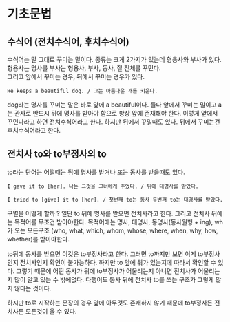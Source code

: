 # 기초문법

## 수식어 (전치수식어, 후치수식어)

수식어는 말 그대로 꾸미는 말이다. 종류는 크게 2가지가 있는데 형용사와 부사가 있다. 형용사는 명사를 부사는 형용사, 부사, 동사, 절 전체를 꾸민다.  
그리고 앞에서 꾸미는 경우, 뒤에서 꾸미는 경우가 있다.

```
He keeps a beautiful dog. / 그는 아름다운 개를 키운다.
```

dog라는 명사를 꾸미는 말은 바로 앞에 a beautiful이다. 둘다 앞에서 꾸미는 말이고 a는 관사로 반드시 뒤에 명사를 받아야 함으로 항상 앞에 존재해야 한다. 이렇게 앞에서 꾸민다라고 하면 전치수식어라고 한다. 하지만 뒤에서 꾸밀때도 있다. 뒤에서 꾸미는건 후치수식어라고 한다.

## 전치사 to와 to부정사의 to

to라는 단어는 어떨때는 뒤에 명사를 받거나 또는 동사를 받을때도 있다.

```
I gave it to [her]. 나는 그것을 그녀에게 주었다. / 뒤에 대명사를 받았다.
```

```
I tried to [give] it to [her]. / 첫번째 to는 동사 두번째 to는 대명사를 받았다.
```

구별을 어떻게 할까 ? 일단 to 뒤에 명사를 받으면 전치사라고 한다. 그리고 전치사 뒤에는 목적어를 무조건 받아야한다. 목적어에는 명사, 대명사, 동명사(동사원형 + ing), wh가 오는 모든구조 (who, what, which, whom, whose, where, when, why, how, whether)를 받아야한다.

to뒤에 동사를 받으면 이것은 to부정사라고 한다. 그러면 to까지만 보면 이게 to부정사인지 전치사인지 확인이 불가능하다. 하지만 to 앞에 뭐가 있는지에 따라서 확인할 수 있다. 그렇기 때문에 어떤 동사가 뒤에 to부정사가 어울리는지 아니면 전치사가 어울리는지 많이 알고 있는 수 밖에없다. 다행이도 동사 뒤에 전치사 to를 쓰는 구조가 그렇게 많지 않다는 것이다.

하지만 to로 시작하는 문장의 경우 앞에 아무것도 존재하지 않기 때문에 to부정사든 전치사든 모든것이 올 수 있다.
